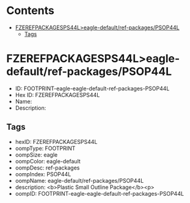 



Contents
========

* [FZEREFPACKAGESPS44L>eagle-default/ref-packages/PSOP44L](#fzerefpackagesps44leagle-defaultref-packagespsop44l)
	* [Tags](#tags)

# FZEREFPACKAGESPS44L>eagle-default/ref-packages/PSOP44L

- ID: FOOTPRINT-eagle-eagle-default-ref-packages-PSOP44L
- Hex ID: FZEREFPACKAGESPS44L
- Name: 
- Description: 

## Tags

- hexID: FZEREFPACKAGESPS44L
- oompType: FOOTPRINT
- oompSize: eagle
- oompColor: eagle-default
- oompDesc: ref-packages
- oompIndex: PSOP44L
- oompName: eagle-default/ref-packages/PSOP44L
- description: &lt;b&gt;Plastic Small Outline Package&lt;/b&gt;&lt;p&gt;
- oompID: FOOTPRINT-eagle-eagle-default-ref-packages-PSOP44L
